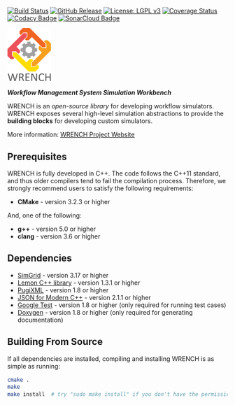[![Build Status][travis-badge]][travis-link]
[![GitHub Release][release-badge]][release-link]
[![License: LGPL v3][license-badge]](LICENSE.md)
[![Coverage Status][coveralls-badge]][coveralls-link]
[![Codacy Badge][codacy-badge]][codacy-link]
[![SonarCloud Badge][sonarcloud-badge]][sonarcloud-link]

<img src="doc/images/logo-vertical.png" width="100" />

**_Workflow Management System Simulation Workbench_**

WRENCH is an _open-source library_ for developing workflow simulators. WRENCH exposes several high-level simulation 
abstractions to provide the **building blocks** for developing custom simulators.

More information: [WRENCH Project Website](http://wrench-project.org)

## Prerequisites

WRENCH is fully developed in C++. The code follows the C++11 standard, and thus older 
compilers tend to fail the compilation process. Therefore, we strongly recommend
users to satisfy the following requirements:

- **CMake** - version 3.2.3 or higher
  
And, one of the following:
- **g++** - version 5.0 or higher
- **clang** - version 3.6 or higher

## Dependencies

- [SimGrid](http://simgrid.gforge.inria.fr/) - version 3.17 or higher
- [Lemon C++ library](http://lemon.cs.elte.hu/) - version 1.3.1 or higher 
- [PugiXML](http://pugixml.org/) - version 1.8 or higher 
- [JSON for Modern C++](https://github.com/nlohmann/json) - version 2.1.1 or higher 
- [Google Test](https://github.com/google/googletest) - version 1.8 or higher (only required for running test cases)
- [Doxygen](http://www.doxygen.org) - version 1.8 or higher (only required for generating documentation)


## Building From Source

If all dependencies are installed, compiling and installing WRENCH is as simple as running:

```bash
cmake .
make
make install  # try "sudo make install" if you don't have the permission to write
```



[travis-badge]:     https://travis-ci.org/wrench-project/wrench.svg?branch=master
[travis-link]:      https://travis-ci.org/wrench-project/wrench
[license-badge]:    https://img.shields.io/badge/License-LGPL%20v3-blue.svg
[coveralls-badge]:  https://coveralls.io/repos/github/wrench-project/wrench/badge.svg?branch=master
[coveralls-link]:   https://coveralls.io/github/wrench-project/wrench?branch=master
[release-badge]:    https://img.shields.io/github/release/wrench-project/wrench.svg
[release-link]:     https://github.com/wrench-project/wrench/releases
[codacy-badge]:     https://img.shields.io/codacy/grade/aef324ea84474fff979a8ff19a4e4681.svg
[codacy-link]:      https://www.codacy.com/app/WRENCH/wrench?utm_source=github.com&amp;utm_medium=referral&amp;utm_content=wrench-project/wrench&amp;utm_campaign=Badge_Grade
[sonarcloud-badge]: https://sonarcloud.io/api/badges/measure?key=wrench&metric=ncloc
[sonarcloud-link]:  https://sonarcloud.io/dashboard?id=wrench
